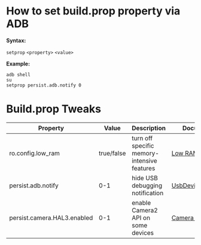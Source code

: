 # How to set build.prop property via ADB
**Syntax:**

`setprop` `<property>` `<value>`

**Example:**
~~~
adb shell
su
setprop persist.adb.notify 0
~~~

# Build.prop Tweaks

| Property                    |Value | Description                                  | Documentattion    |
| ----                   | ---  | ----                                      | ------            |
| ro.config.low_ram | true/false |	turn off specific memory-intensive features | [Low RAM Device flag](https://source.android.com/devices/tech/perf/low-ram#flag) |
| persist.adb.notify |  0-1  | hide USB debugging notification | [UsbDeviceManager.java](https://android.googlesource.com/platform/frameworks/base/+/master/services/usb/java/com/android/server/usb/UsbDeviceManager.java#1180) |
| persist.camera.HAL3.enabled | 0-1 | enable Camera2 API on some devices | [Camera HAL3](https://source.android.com/devices/camera/camera3) |
